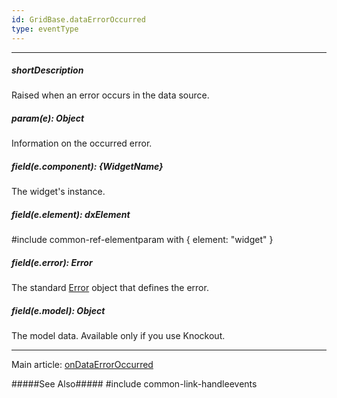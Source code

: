 ```yaml
---
id: GridBase.dataErrorOccurred
type: eventType
---
```

---
##### shortDescription
Raised when an error occurs in the data source.

##### param(e): Object
Information on the occurred error.

##### field(e.component): {WidgetName}
The widget's instance.

##### field(e.element): dxElement
#include common-ref-elementparam with { element: "widget" }

##### field(e.error): Error
The standard <a href="https://developer.mozilla.org/en-US/docs/Web/JavaScript/Reference/Global_Objects/Error" target="_blank">Error</a> object that defines the error.

##### field(e.model): Object
The model data. Available only if you use Knockout.

---
Main article: [onDataErrorOccurred](/api-reference/10%20UI%20Widgets/GridBase/1%20Configuration/onDataErrorOccurred.md '{basewidgetpath}/Configuration/#onDataErrorOccurred')

#####See Also#####
#include common-link-handleevents